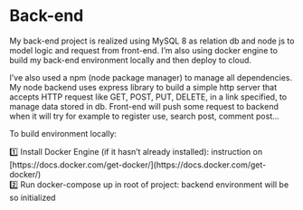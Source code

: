 # Back-end

My back-end project is realized using MySQL 8 as relation db and node js to model logic and request from front-end. I’m also using docker engine to build my back-end environment locally and then deploy to cloud.

I’ve also used a npm (node package manager) to manage all dependencies. My node backend uses express library to build a simple http server that accepts HTTP request like GET, POST, PUT, DELETE, in a link specified, to manage data stored in db. Front-end will push some request to backend when it will try for example to register use, search post, comment post...

To build environment locally:

<aside>
1️⃣ Install Docker Engine (if it hasn’t already installed): instruction on [https://docs.docker.com/get-docker/](https://docs.docker.com/get-docker/)

</aside>

<aside>
2️⃣ Run docker-compose up in root of project: backend environment will be so initialized

</aside>